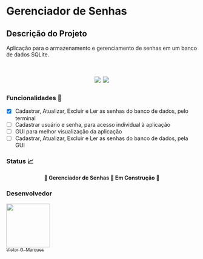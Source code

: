 # Gerenciador de Senhas

## Descrição do Projeto
Aplicação para o armazenamento e gerenciamento de senhas em um banco de dados SQLite.

<h1 align="center">
    <img src="https://img.shields.io/static/v1?label=python&message=linguagem&color=blue&style=for-the-badge&logo=PYTHON"/>
    <img src="https://img.shields.io/static/v1?label=SQLite&message=BD&color=green&style=for-the-badge"/>
</h1>

### Funcionalidades :checkered_flag:

- [x] Cadastrar, Atualizar, Excluir e Ler as senhas do banco de dados, pelo terminal
- [ ] Cadastrar usuário e senha, para acesso individual à aplicação
- [ ] GUI para melhor visualização da aplicação
- [ ] Cadastrar, Atualizar, Excluir e Ler as senhas do banco de dados, pela GUI

### Status :chart_with_upwards_trend:

<h4 align="center">
    🚧 Gerenciador de Senhas 🚀 Em Construção 🚧
</h4>

### Desenvolvedor
[<img src="https://avatars.githubusercontent.com/u/86068797?s=400&u=043c0b1479770ac997f0cf5a31c986a2815ce810&v=4" width=115 > <br> <sub> Victor G. Marques </sub>](https://github.com/VictorGM01) 